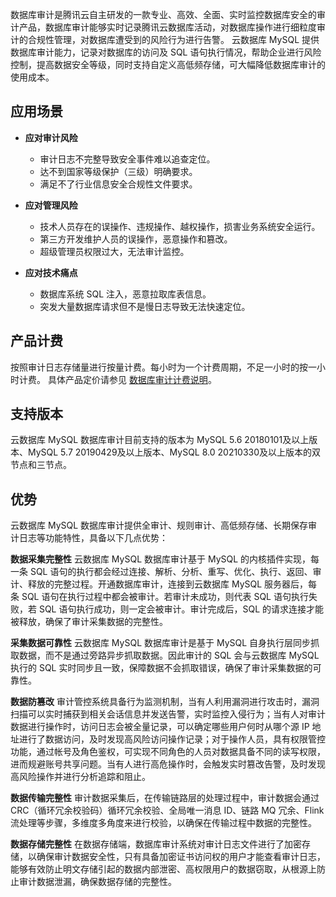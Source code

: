 数据库审计是腾讯云自主研发的一款专业、高效、全面、实时监控数据库安全的审计产品，数据库审计能够实时记录腾讯云数据库活动，对数据库操作进行细粒度审计的合规性管理，对数据库遭受到的风险行为进行告警。
云数据库 MySQL 提供数据库审计能力，记录对数据库的访问及 SQL 语句执行情况，帮助企业进行风险控制，提高数据安全等级，同时支持自定义高低频存储，可大幅降低数据库审计的使用成本。

## 应用场景
- **应对审计风险**
	- 审计日志不完整导致安全事件难以追查定位。
	- 达不到国家等级保护（三级）明确要求。
	- 满足不了行业信息安全合规性文件要求。

- **应对管理风险**
	- 技术人员存在的误操作、违规操作、越权操作，损害业务系统安全运行。
	- 第三方开发维护人员的误操作，恶意操作和篡改。
	- 超级管理员权限过大，无法审计监控。

- **应对技术痛点**
	- 数据库系统 SQL 注入，恶意拉取库表信息。
	- 突发大量数据库请求但不是慢日志导致无法快速定位。

## 产品计费
按照审计日志存储量进行按量计费。每小时为一个计费周期，不足一小时的按一小时计费。
具体产品定价请参见 [数据库审计计费说明](https://cloud.tencent.com/document/product/236/81413)。

## 支持版本
云数据库 MySQL 数据库审计目前支持的版本为 MySQL 5.6 20180101及以上版本、MySQL 5.7 20190429及以上版本、MySQL 8.0 20210330及以上版本的双节点和三节点。

## 优势
云数据库 MySQL 数据库审计提供全审计、规则审计、高低频存储、长期保存审计日志等功能特性，具备以下几点优势：

**数据采集完整性**
云数据库 MySQL 数据库审计基于 MySQL 的内核插件实现，每一条 SQL 语句的执行都会经过连接、解析、分析、重写、优化、执行、返回、审计、释放的完整过程。开通数据库审计，连接到云数据库 MySQL 服务器后，每条 SQL 语句在执行过程中都会被审计。若审计未成功，则代表 SQL 语句执行失败，若 SQL 语句执行成功，则一定会被审计。审计完成后，SQL 的请求连接才能被释放，确保了审计采集数据的完整性。

**采集数据可靠性**
云数据库 MySQL 数据库审计是基于 MySQL 自身执行层同步抓取数据，而不是通过旁路异步抓取数据。因此审计的 SQL 会与云数据库 MySQL 执行的 SQL 实时同步且一致，保障数据不会抓取错误，确保了审计采集数据的可靠性。

**数据防篡改**
审计管控系统具备行为监测机制，当有人利用漏洞进行攻击时，漏洞扫描可以实时捕获到相关会话信息并发送告警，实时监控入侵行为；当有人对审计数据进行操作时，访问日志会被全量记录，可以确定哪些用户何时从哪个源 IP 地址进行了数据访问，及时发现高风险访问操作记录；对于操作人员，具有权限管控功能，通过帐号及角色鉴权，可实现不同角色的人员对数据具备不同的读写权限，进而规避账号共享问题。当有人进行高危操作时，会触发实时篡改告警，及时发现高风险操作并进行分析追踪和阻止。

**数据传输完整性**
审计数据采集后，在传输链路层的处理过程中，审计数据会通过 CRC（循环冗余校验码）循环冗余校验、全局唯一消息 ID、链路 MQ 冗余、Flink 流处理等步骤，多维度多角度来进行校验，以确保在传输过程中数据的完整性。

**数据存储完整性**
在数据存储端，数据库审计系统对审计日志文件进行了加密存储，以确保审计数据安全性，只有具备加密证书访问权的用户才能查看审计日志，能够有效防止明文存储引起的数据内部泄密、高权限用户的数据窃取，从根源上防止审计数据泄漏，确保数据存储的完整性。
